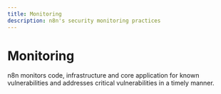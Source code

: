 ```yaml
---
title: Monitoring
description: n8n's security monitoring practices
---
```


# Monitoring

n8n monitors code, infrastructure and core application for known vulnerabilities and addresses critical vulnerabilities in a timely manner.
